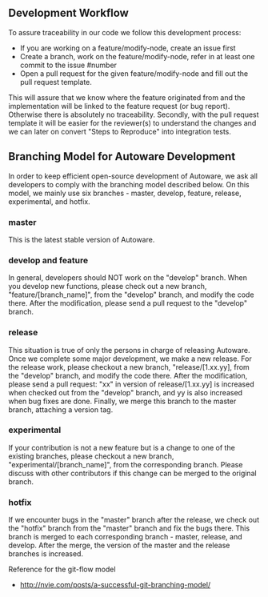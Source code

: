 ## Development Workflow

To assure traceability in our code we follow this development process:
* If you are working on a feature/modify-node, create an issue first
* Create a branch, work on the feature/modify-node, refer in at least one commit to the issue #number
* Open a pull request for the given feature/modify-node and fill out the pull request template.

This will assure that we know where the feature originated from and the implementation will be linked to the feature request (or bug report). Otherwise there is absolutely no traceability.
Secondly, with the pull request template it will be easier for the reviewer(s) to understand the changes and we can later on convert "Steps to Reproduce" into integration tests.

## Branching Model for Autoware Development

In order to keep efficient open-source development of Autoware, we ask all developers to comply with the branching model described below.
On this model, we mainly use six branches - master, develop, feature, release, experimental, and hotfix.

### master

This is the latest stable version of Autoware.

### develop and feature

In general, developers should NOT work on the "develop" branch.
When you develop new functions, please check out a new branch, "feature/[branch_name]", from the "develop" branch, and modify the code there.
After the modification, please send a pull request to the "develop" branch.

### release

This situation is true of only the persons in charge of releasing Autoware.
Once we complete some major development, we make a new release.
For the release work, please checkout a new branch, "release/[1.xx.yy], from the "develop" branch, and modify the code there.
After the modification, please send a pull request: "xx" in version of release/[1.xx.yy] is increased when checked out from the "develop" branch, and yy is also increased when bug fixes are done.
Finally, we merge this branch to the master branch, attaching a version tag.

### experimental

If your contribution is not a new feature but is a change to one of the existing branches, please checkout a new branch, "experimental/[branch_name]", from the corresponding branch. Please discuss with other contributors if this change can be merged to the original branch.

### hotfix

If we encounter bugs in the "master" branch after the release, we check out the "hotfix" branch from the "master" branch and fix the bugs there.
This branch is merged to each corresponding branch - master, release, and develop.
After the merge, the version of the master and the release branches is increased.

Reference for the git-flow model
- http://nvie.com/posts/a-successful-git-branching-model/
